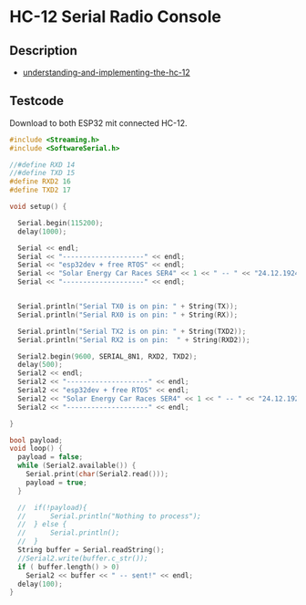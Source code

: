 # HC-12 Serial Radio Console

## Description

- [understanding-and-implementing-the-hc-12](https://www.allaboutcircuits.com/projects/understanding-and-implementing-the-hc-12-wireless-transceiver-module/)

## Testcode

Download to both ESP32 mit connected HC-12.

```C++
#include <Streaming.h>
#include <SoftwareSerial.h>

//#define RXD 14
//#define TXD 15
#define RXD2 16
#define TXD2 17

void setup() {

  Serial.begin(115200);
  delay(1000);

  Serial << endl;
  Serial << "--------------------" << endl;
  Serial << "esp32dev + free RTOS" << endl;
  Serial << "Solar Energy Car Races SER4" << 1 << " -- " << "24.12.1924" << endl;
  Serial << "--------------------" << endl;


  Serial.println("Serial TX0 is on pin: " + String(TX));
  Serial.println("Serial RX0 is on pin: " + String(RX));

  Serial.println("Serial TX2 is on pin: " + String(TXD2));
  Serial.println("Serial RX2 is on pin:  " + String(RXD2));

  Serial2.begin(9600, SERIAL_8N1, RXD2, TXD2);
  delay(500);
  Serial2 << endl;
  Serial2 << "--------------------" << endl;
  Serial2 << "esp32dev + free RTOS" << endl;
  Serial2 << "Solar Energy Car Races SER4" << 1 << " -- " << "24.12.1924" << endl;
  Serial2 << "--------------------" << endl;

}

bool payload;
void loop() {
  payload = false;
  while (Serial2.available()) {
    Serial.print(char(Serial2.read()));
    payload = true;
  }

  //  if(!payload){
  //      Serial.println("Nothing to process");
  //  } else {
  //      Serial.println();
  //  }
  String buffer = Serial.readString();
  //Serial2.write(buffer.c_str());
  if ( buffer.length() > 0)
    Serial2 << buffer << " -- sent!" << endl;
  delay(100);
}

```
